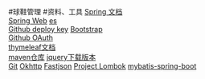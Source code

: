 #球鞋管理
#资料、工具
[Spring 文档](https://docs.spring.io/spring-boot/docs/2.0.0.RC1/reference/htmlsingle/#boot-features-embedded-database-support/)    
[Spring Web](https://spring.io/guides/gs/serving-web-content/)
[es](https://elasticsearch.cn/explore)  
[Github deploy key](https://developer.github.com/v3/guides/managing-deploy-keys/#deploy-keys)
[Bootstrap](https://v3.bootcss.com/getting-started/)    
[Github OAuth](https://developer.github.com/apps/building-oauth-apps/creating-an-oauth-app/)   
[thymeleaf文档](https://www.thymeleaf.org/doc/tutorials/3.0/usingthymeleaf.html#setting-attribute-values)  
[maven仓库](https://mvnrepository.com/artifact/com.alibaba/) 
[jquery下载版本](http://www.jq22.com/jquery-info122/)  
[Git](https://git-scm.com/download) 
[Okhttp](https://square.github.io/okhttp/)
[Fastjson](https://mvnrepository.com/artifact/com.alibaba/fastjson)
[Project Lombok](https://projectlombok.org/setup/maven)
[mybatis-spring-boot](http://mybatis.org/spring-boot-starter/mybatis-spring-boot-autoconfigure/)

